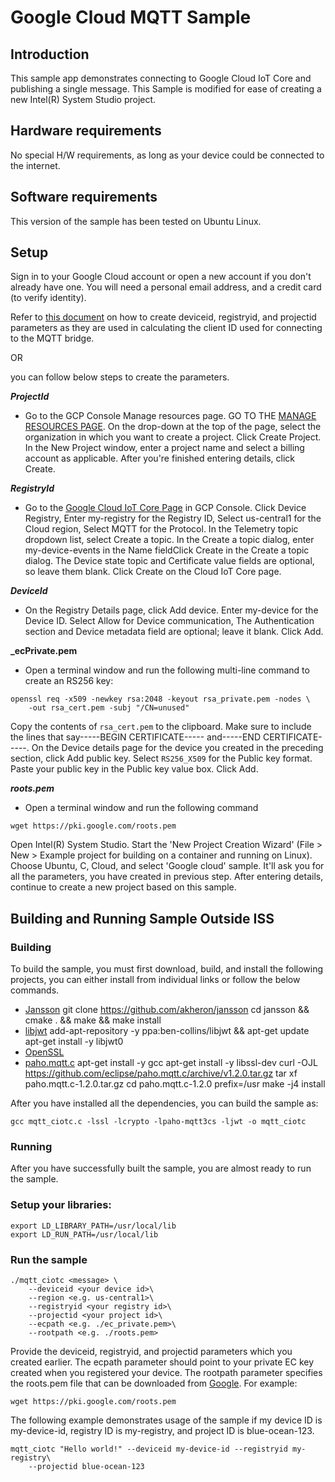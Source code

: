 # Google Cloud MQTT Sample

## Introduction
This sample app demonstrates connecting to Google Cloud IoT Core and publishing a single message. This Sample is modified for ease of creating a new Intel(R) System Studio project.

## Hardware requirements
No special H/W requirements, as long as your device could be connected to the internet.

## Software requirements
This version of the sample has been tested on Ubuntu Linux.

## Setup
Sign in to your Google Cloud account or open a new account if you don't already have one. You will need a personal email address, and a credit card (to verify identity).

Refer to [this document](https://cloud.google.com/iot/docs/quickstart) on how to create deviceid, registryid, and projectid parameters as they are used in calculating the client ID used for connecting to the MQTT bridge.

OR

you can follow below steps to create the parameters.

**_ProjectId_**
* Go to the GCP Console Manage resources page. GO TO THE [MANAGE RESOURCES PAGE](https://console.cloud.google.com/cloud-resource-manager?_ga=2.56084395.-1864518913.1512082942&_gac=1.184323540.1517607516.CjwKCAiAtdDTBRArEiwAPT4y-xhgKLslUBhukwamgrQLqDKHGQ_qqmec8J-ahLwHRgqTntSRIhKBZxoC5QUQAvD_BwE). On the drop-down at the top of the page, select the organization in which you want to create a project. Click Create Project. In the New Project window, enter a project name and select a billing account as applicable. After you're finished entering details, click Create.

**_RegistryId_**
* Go to the [Google Cloud IoT Core Page](https://console.cloud.google.com/iot/registries?project=intel-poc&organizationId=433637338589 ) in GCP Console. Click Device Registry, Enter my-registry for the Registry ID, Select us-central1 for the Cloud region, Select MQTT for the Protocol. In the Telemetry topic dropdown list, select Create a topic. In the Create a topic dialog, enter my-device-events in the Name fieldClick Create in the Create a topic dialog. The Device state topic and Certificate value fields are optional, so leave them blank. Click Create on the Cloud IoT Core page.

**_DeviceId_**
* On the Registry Details page, click Add device. Enter my-device for the Device ID. Select Allow for Device communication, The Authentication section and Device metadata field are optional; leave it blank. Click Add.

**_ecPrivate.pem**
* Open a terminal window and run the following multi-line command to create an RS256 key:
```
openssl req -x509 -newkey rsa:2048 -keyout rsa_private.pem -nodes \
    -out rsa_cert.pem -subj "/CN=unused"
```
Copy the contents of `rsa_cert.pem` to the clipboard. Make sure to include the lines that say-----BEGIN CERTIFICATE----- and-----END CERTIFICATE-----. On the Device details page for the device you created in the preceding section, click Add public key. Select `RS256_X509` for the Public key format. Paste your public key in the Public key value box. Click Add.

**_roots.pem_**
* Open a terminal window and run the following command
```
wget https://pki.google.com/roots.pem
```
Open Intel(R) System Studio. Start the 'New Project Creation Wizard' (File > New > Example project for building on a container and running on Linux). Choose Ubuntu, C, Cloud, and select 'Google cloud' sample.  It'll ask you for all the parameters, you have created in previous step. After entering details, continue to create a new project based on this sample.

## Building and Running Sample Outside ISS
### Building
To build the sample, you must first download, build, and install the following projects, you can either install from individual links or follow the below commands.

* [Jansson](https://github.com/akheron/jansson)
	git clone https://github.com/akheron/jansson
	cd jansson && cmake . && make && make install
* [libjwt](https://github.com/benmcollins/libjwt)
	add-apt-repository -y ppa:ben-collins/libjwt && apt-get update
	apt-get install -y libjwt0
* [OpenSSL](https://github.com/openssl/openssl)
* [paho.mqtt.c](https://github.com/eclipse/paho.mqtt.c)
	apt-get install -y gcc
	apt-get install -y libssl-dev
	curl -OJL https://github.com/eclipse/paho.mqtt.c/archive/v1.2.0.tar.gz
	tar xf paho.mqtt.c-1.2.0.tar.gz
	cd paho.mqtt.c-1.2.0
	prefix=/usr make -j4 install

After you have installed all the dependencies, you can build the sample as:

    gcc mqtt_ciotc.c -lssl -lcrypto -lpaho-mqtt3cs -ljwt -o mqtt_ciotc

### Running
After you have successfully built the sample, you are almost ready to run the sample.

### Setup your libraries:

    export LD_LIBRARY_PATH=/usr/local/lib
    export LD_RUN_PATH=/usr/local/lib

### Run the sample
    ./mqtt_ciotc <message> \
        --deviceid <your device id>\
        --region <e.g. us-central1>\
        --registryid <your registry id>\
        --projectid <your project id>\
        --ecpath <e.g. ./ec_private.pem>\
        --rootpath <e.g. ./roots.pem>

Provide the deviceid, registryid, and projectid parameters which you created earlier. The ecpath parameter should point to your private EC key created when you registered your device. The rootpath parameter specifies the roots.pem file that can be downloaded from [Google](https://pki.google.com/roots.pem). For example:

    wget https://pki.google.com/roots.pem

The following example demonstrates usage of the sample if my device ID is my-device-id, registry ID is my-registry, and project ID is blue-ocean-123.

    mqtt_ciotc "Hello world!" --deviceid my-device-id --registryid my-registry\
        --projectid blue-ocean-123
